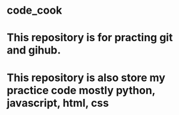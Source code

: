 # code_cook

# This repository is for practing git and gihub.
# This repository is also store my practice code mostly python, javascript, html, css
